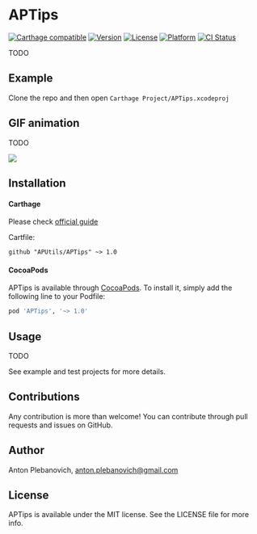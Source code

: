 # APTips

[![Carthage compatible](https://img.shields.io/badge/Carthage-compatible-4BC51D.svg?style=flat)](https://github.com/Carthage/Carthage)
[![Version](https://img.shields.io/cocoapods/v/APTips.svg?style=flat)](http://cocoapods.org/pods/APTips)
[![License](https://img.shields.io/cocoapods/l/APTips.svg?style=flat)](http://cocoapods.org/pods/APTips)
[![Platform](https://img.shields.io/cocoapods/p/APTips.svg?style=flat)](http://cocoapods.org/pods/APTips)
[![CI Status](http://img.shields.io/travis/APUtils/APTips.svg?style=flat)](https://travis-ci.org/APUtils/APTips)

TODO

## Example

Clone the repo and then open `Carthage Project/APTips.xcodeproj`

## GIF animation

TODO

<img src="Example/APTips/<#NAME#>.gif"/>

## Installation

#### Carthage

Please check [official guide](https://github.com/Carthage/Carthage#if-youre-building-for-ios-tvos-or-watchos)

Cartfile:

```
github "APUtils/APTips" ~> 1.0
```

#### CocoaPods

APTips is available through [CocoaPods](http://cocoapods.org). To install
it, simply add the following line to your Podfile:

```ruby
pod 'APTips', '~> 1.0'
```

## Usage

TODO

See example and test projects for more details.

## Contributions

Any contribution is more than welcome! You can contribute through pull requests and issues on GitHub.

## Author

Anton Plebanovich, anton.plebanovich@gmail.com

## License

APTips is available under the MIT license. See the LICENSE file for more info.

